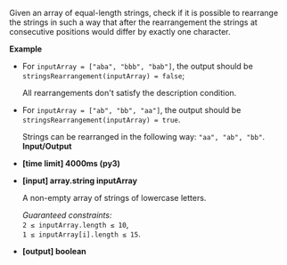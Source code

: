<div class="markdown"><p>Given an array of equal-length strings, check if it is possible to rearrange the strings in such a way that after the rearrangement the strings at consecutive positions would differ by exactly one character.</p>
<p><strong>Example</strong></p>
<ul>
<li>
<p>For <code>inputArray = ["aba", "bbb", "bab"]</code>, the output should be<br>
<code>stringsRearrangement(inputArray) = false</code>;</p>
<p>All rearrangements don't satisfy the description condition.</p>
</li>
<li>
<p>For <code>inputArray = ["ab", "bb", "aa"]</code>, the output should be<br>
<code>stringsRearrangement(inputArray) = true</code>.</p>
<p>Strings can be rearranged in the following way: <code>"aa", "ab", "bb"</code>.<br>
<strong>Input/Output</strong></p>
</li>
</ul>
<ul>
<li><strong>[time limit] 4000ms (py3)</strong></li>
</ul>
<ul>
<li>
<p><strong>[input] array.string inputArray</strong></p>
<p>A non-empty array of strings of lowercase letters.</p>
<p><em>Guaranteed constraints:</em><br>
<code>2 ≤ inputArray.length ≤ 10</code>,<br>
<code>1 ≤ inputArray[i].length ≤ 15</code>.</p>
</li>
<li>
<p><strong>[output] boolean</strong></p>
</li>
</ul>
</div>